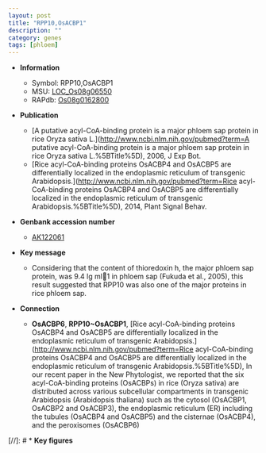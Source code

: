```yaml
---
layout: post
title: "RPP10,OsACBP1"
description: ""
category: genes
tags: [phloem]
---
```


* **Information**  
    + Symbol: RPP10,OsACBP1  
    + MSU: [LOC_Os08g06550](http://rice.uga.edu/cgi-bin/ORF_infopage.cgi?orf=LOC_Os08g06550)  
    + RAPdb: [Os08g0162800](https://rapdb.dna.affrc.go.jp/locus/?name=Os08g0162800)  

* **Publication**  
    + [A putative acyl-CoA-binding protein is a major phloem sap protein in rice Oryza sativa L.](http://www.ncbi.nlm.nih.gov/pubmed?term=A putative acyl-CoA-binding protein is a major phloem sap protein in rice Oryza sativa L.%5BTitle%5D), 2006, J Exp Bot.
    + [Rice acyl-CoA-binding proteins OsACBP4 and OsACBP5 are differentially localized in the endoplasmic reticulum of transgenic Arabidopsis.](http://www.ncbi.nlm.nih.gov/pubmed?term=Rice acyl-CoA-binding proteins OsACBP4 and OsACBP5 are differentially localized in the endoplasmic reticulum of transgenic Arabidopsis.%5BTitle%5D), 2014, Plant Signal Behav.

* **Genbank accession number**  
    + [AK122061](http://www.ncbi.nlm.nih.gov/nuccore/AK122061)

* **Key message**  
    + Considering that the content of thioredoxin h, the major phloem sap protein, was 9.4 lg ml1 in phloem sap (Fukuda et al., 2005), this result suggested that RPP10 was also one of the major proteins in rice phloem sap.

* **Connection**  
    + __OsACBP6__, __RPP10~OsACBP1__, [Rice acyl-CoA-binding proteins OsACBP4 and OsACBP5 are differentially localized in the endoplasmic reticulum of transgenic Arabidopsis.](http://www.ncbi.nlm.nih.gov/pubmed?term=Rice acyl-CoA-binding proteins OsACBP4 and OsACBP5 are differentially localized in the endoplasmic reticulum of transgenic Arabidopsis.%5BTitle%5D), In our recent paper in the New Phytologist, we reported that the six acyl-CoA-binding proteins (OsACBPs) in rice (Oryza sativa) are distributed across various subcellular compartments in transgenic Arabidopsis (Arabidopsis thaliana) such as the cytosol (OsACBP1, OsACBP2 and OsACBP3), the endoplasmic reticulum (ER) including the tubules (OsACBP4 and OsACBP5) and the cisternae (OsACBP4), and the peroxisomes (OsACBP6)

[//]: # * **Key figures**  


